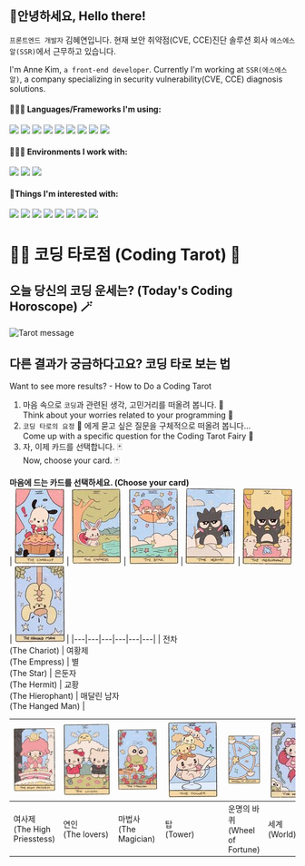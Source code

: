 ## 🐰안녕하세요, Hello there!
`프론트엔드 개발자` 김혜연입니다. 현재 보안 취약점(CVE, CCE)진단 솔루션 회사 `에스에스알(SSR)`에서 근무하고 있습니다.  

I'm Anne Kim, `a front-end developer`. Currently I'm working at `SSR(에스에스알)`, a company specializing in security vulnerability(CVE, CCE) diagnosis solutions. 


#### 👩🏻‍💻 Languages/Frameworks I'm using:
![](https://img.shields.io/badge/editor-Visual_studio_Code-informational?style=flat&logo=visualstudiocode&logoColor=white&color=ce586e)
![](https://img.shields.io/badge/Style-SASS-informational?style=flat&logo=sass&logoColor=white&color=ce586e)
![](https://img.shields.io/badge/Code-JavaScript-informational?style=flat&logo=javascript&logoColor=white&color=ce586e)
![](https://img.shields.io/badge/Code-TypeScript-informational?style=flat&logo=typescript&logoColor=white&color=ce586e)
![](https://img.shields.io/badge/Code-React-informational?style=flat&logo=react&logoColor=white&color=ce586e)
![](https://img.shields.io/badge/Tools-Redux-informational?style=flat&logo=redux&logoColor=white&color=ce586e)
![](https://img.shields.io/badge/Tools-MUI-informational?style=flat&logo=mui&logoColor=white&color=ce586e)
![](https://img.shields.io/badge/Tools-Styled_Component-informational?style=flat&logo=styledcomponents&logoColor=white&color=ce586e)
![](https://img.shields.io/badge/Tools-Firebase-informational?style=flat&logo=firebase&logoColor=white&color=ce586e)

#### 🧑‍🤝‍🧑 Environments I work with:
![](https://img.shields.io/badge/jira-informational?style=flat&logo=jira&logoColor=white&color=fb8095)
![](https://img.shields.io/badge/gitlab-informational?style=flat&logo=gitlab&logoColor=white&color=fb8095)
![](https://img.shields.io/badge/slack-informational?style=flat&logo=slack&logoColor=white&color=fb8095)

####  💖Things I'm interested with:
![](https://img.shields.io/badge/✏️blogging-informational?style=flat&logo=yoga&logoColor=white&color=ffe9eb)
![](https://img.shields.io/badge/🆎learning_English-informational?style=flat&logo=yoga&logoColor=white&color=ffe9eb)
![](https://img.shields.io/badge/🧘‍♀️yoga-informational?style=flat&logo=yoga&logoColor=white&color=ffe9eb)
![](https://img.shields.io/badge/🏋️‍♀️weight_training-informational?style=flat&logo=yoga&logoColor=white&color=ffe9eb)
![](https://img.shields.io/badge/😋food-informational?style=flat&logo=yoga&logoColor=white&color=ffe9eb)
![](https://img.shields.io/badge/🍺gatherings-informational?style=flat&logo=yoga&logoColor=white&color=ffe9eb)
![](https://img.shields.io/badge/Attack_of_Titan-informational?style=flat&logo=yoga&logoColor=white&color=ffe9eb)
![](https://img.shields.io/badge/🧸cute_but_useless_things-informational?style=flat&logo=yoga&logoColor=white&color=ffe9eb) 




# 🧑‍💻 코딩 타로점 (Coding Tarot) 🧚
## 오늘 당신의 코딩 운세는? (Today's Coding Horoscope)  🪄
![Tarot message](https://readme-multilang.vercel.app/api/getimage)

## 다른 결과가 궁금하다고요? 코딩 타로 보는 법    
Want to see more results? - How to Do a Coding Tarot

 1. 마음 속으로 `코딩`과 관련된 생각, 고민거리를 떠올려 봅니다. 🧘  
Think about your worries related to your programming 🧘
 2. `코딩 타로의 요정` 🧚 에게 묻고 싶은 질문을 구체적으로 떠올려 봅니다...  
Come up with a specific question for the Coding Tarot Fairy 🧚 
 3. 자, 이제 카드를 선택합니다. 🃏    
Now, choose your card. 🃏 



**마음에 드는 카드를 선택하세요. (Choose your card)**   
| [![Chariot](https://raw.githubusercontent.com/Anne-Hyeyeon/readme-multilang/main/img/chariot.jpg)](https://readme-multilang.vercel.app/api/getimage?callback=https://github.com/Anne-Hyeyeon) | [![Empress](https://raw.githubusercontent.com/Anne-Hyeyeon/readme-multilang/main/img/empress.jpg)](https://readme-multilang.vercel.app/api/getimage?callback=https://github.com/Anne-Hyeyeon) | [![star](https://raw.githubusercontent.com/Anne-Hyeyeon/readme-multilang/main/img/star.jpg)](https://readme-multilang.vercel.app/api/getimage?callback=https://github.com/Anne-Hyeyeon) | [![Hermit](https://raw.githubusercontent.com/Anne-Hyeyeon/readme-multilang/main/img/hermit.jpg)](https://readme-multilang.vercel.app/api/getimage?callback=https://github.com/Anne-Hyeyeon) | [![Hierophant](https://raw.githubusercontent.com/Anne-Hyeyeon/readme-multilang/main/img/hierophant.jpg)](https://readme-multilang.vercel.app/api/getimage?callback=https://github.com/Anne-Hyeyeon) | [![The hanged man](https://raw.githubusercontent.com/Anne-Hyeyeon/readme-multilang/main/img/hanged-man.jpg)](https://readme-multilang.vercel.app/api/getimage?callback=https://github.com/Anne-Hyeyeon) |
|---|---|---|---|---|---|
| 전차　　　　　 <br> (The Chariot) | 여황제　　　　 <br> (The Empress) | 별　　　　　　 <br> (The Star) | 은둔자　　　　 <br> (The Hermit) | 교황　　　　　 <br> (The Hierophant) | 매달린 남자　　 <br> (The Hanged Man) |

| [![The high priesstess](https://raw.githubusercontent.com/Anne-Hyeyeon/readme-multilang/main/img/the-high-priesstess.jpg)](https://readme-multilang.vercel.app/api/getimage?callback=https://github.com/Anne-Hyeyeon) | [![The lovers](https://raw.githubusercontent.com/Anne-Hyeyeon/readme-multilang/main/img/the-lovers.jpg)](https://readme-multilang.vercel.app/api/getimage?callback=https://github.com/Anne-Hyeyeon) | [![The magician](https://raw.githubusercontent.com/Anne-Hyeyeon/readme-multilang/main/img/the-magician.jpg)](https://readme-multilang.vercel.app/api/getimage?callback=https://github.com/Anne-Hyeyeon) | [![Tower](https://raw.githubusercontent.com/Anne-Hyeyeon/readme-multilang/main/img/tower.jpg)](https://readme-multilang.vercel.app/api/getimage?callback=https://github.com/Anne-Hyeyeon) | [![Wheel of Fortune](https://raw.githubusercontent.com/Anne-Hyeyeon/readme-multilang/main/img/wheel-of-fortune.jpg)](https://readme-multilang.vercel.app/api/getimage?callback=https://github.com/Anne-Hyeyeon) | [![World](https://raw.githubusercontent.com/Anne-Hyeyeon/readme-multilang/main/img/world.jpg)](https://readme-multilang.vercel.app/api/getimage?callback=https://github.com/Anne-Hyeyeon) |
|---|---|---|---|---|---|
| 여사제　　　　 <br> (The High<br>Priesstess) | 연인　　　　　 <br> (The lovers) | 마법사　　　　 <br> (The Magician) | 탑　　　　　　 <br> (Tower) | 운명의 바퀴　　 <br> (Wheel of<br> Fortune) | 세계　　　　　　 <br> (World) |
